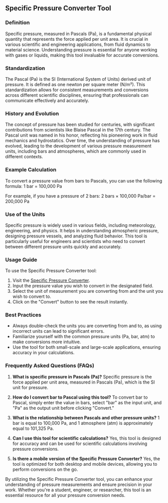 ## Specific Pressure Converter Tool

### Definition
Specific pressure, measured in Pascals (Pa), is a fundamental physical quantity that represents the force applied per unit area. It is crucial in various scientific and engineering applications, from fluid dynamics to material science. Understanding pressure is essential for anyone working with gases or liquids, making this tool invaluable for accurate conversions.

### Standardization
The Pascal (Pa) is the SI (International System of Units) derived unit of pressure. It is defined as one newton per square meter (N/m²). This standardization allows for consistent measurements and conversions across different scientific disciplines, ensuring that professionals can communicate effectively and accurately.

### History and Evolution
The concept of pressure has been studied for centuries, with significant contributions from scientists like Blaise Pascal in the 17th century. The Pascal unit was named in his honor, reflecting his pioneering work in fluid mechanics and hydrostatics. Over time, the understanding of pressure has evolved, leading to the development of various pressure measurement units, including bars and atmospheres, which are commonly used in different contexts.

### Example Calculation
To convert a pressure value from bars to Pascals, you can use the following formula:
1 bar = 100,000 Pa

For example, if you have a pressure of 2 bars:
2 bars × 100,000 Pa/bar = 200,000 Pa

### Use of the Units
Specific pressure is widely used in various fields, including meteorology, engineering, and physics. It helps in understanding atmospheric pressure, designing pressure vessels, and analyzing fluid behavior. This tool is particularly useful for engineers and scientists who need to convert between different pressure units quickly and accurately.

### Usage Guide
To use the Specific Pressure Converter tool:
1. Visit the [Specific Pressure Converter](https://www.inayam.co/unit-converter/pressure).
2. Input the pressure value you wish to convert in the designated field.
3. Select the unit of measurement you are converting from and the unit you wish to convert to.
4. Click on the "Convert" button to see the result instantly.

### Best Practices
- Always double-check the units you are converting from and to, as using incorrect units can lead to significant errors.
- Familiarize yourself with the common pressure units (Pa, bar, atm) to make conversions more intuitive.
- Use the tool for both small-scale and large-scale applications, ensuring accuracy in your calculations.

### Frequently Asked Questions (FAQs)

1. **What is specific pressure in Pascals (Pa)?**
   Specific pressure is the force applied per unit area, measured in Pascals (Pa), which is the SI unit for pressure.

2. **How do I convert bar to Pascal using this tool?**
   To convert bar to Pascal, simply enter the value in bars, select "bar" as the input unit, and "Pa" as the output unit before clicking "Convert."

3. **What is the relationship between Pascals and other pressure units?**
   1 bar is equal to 100,000 Pa, and 1 atmosphere (atm) is approximately equal to 101,325 Pa.

4. **Can I use this tool for scientific calculations?**
   Yes, this tool is designed for accuracy and can be used for scientific calculations involving pressure conversions.

5. **Is there a mobile version of the Specific Pressure Converter?**
   Yes, the tool is optimized for both desktop and mobile devices, allowing you to perform conversions on the go.

By utilizing the Specific Pressure Converter tool, you can enhance your understanding of pressure measurements and ensure precision in your work. Whether you're a student, engineer, or researcher, this tool is an essential resource for all your pressure conversion needs.